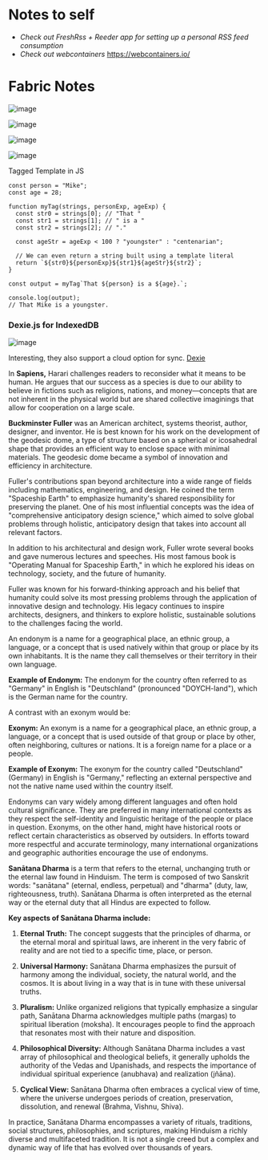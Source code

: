 
**Notes to self**
================
- _Check out FreshRss + Reeder app for setting up a personal RSS feed consumption_
- _Check out webcontainers_ https://webcontainers.io/


**Fabric Notes**
===============

![image](https://github.com/user-attachments/assets/209d6f96-2c9d-4d7c-8629-dbde45f2d745)

![image](https://github.com/user-attachments/assets/c3041678-0d62-47ac-bb61-94a8623a6db8)

![image](https://github.com/user-attachments/assets/e865a014-a3f1-4eda-9bca-ed21830a5817)

![image](https://github.com/user-attachments/assets/1b176d73-394b-4d3c-85ad-190fdf9c8d80)

Tagged Template in JS
```
const person = "Mike";
const age = 28;

function myTag(strings, personExp, ageExp) {
  const str0 = strings[0]; // "That "
  const str1 = strings[1]; // " is a "
  const str2 = strings[2]; // "."

  const ageStr = ageExp < 100 ? "youngster" : "centenarian";

  // We can even return a string built using a template literal
  return `${str0}${personExp}${str1}${ageStr}${str2}`;
}

const output = myTag`That ${person} is a ${age}.`;

console.log(output);
// That Mike is a youngster.

```

### Dexie.js for IndexedDB

![image](https://github.com/user-attachments/assets/dc18dc0a-cd3d-455b-a1fa-e90ec34947a2)

Interesting, they also support a cloud option for sync.
[Dexie](https://dexie.org/#live-queries)


In **Sapiens,** Harari challenges readers to reconsider what it means to be human. He argues that our success as a species is due to our ability to believe in fictions such as religions, nations, and money—concepts that are not inherent in the physical world but are shared collective imaginings that allow for cooperation on a large scale.

**Buckminster Fuller** was an American architect, systems theorist, author, designer, and inventor. He is best known for his work on the development of the geodesic dome, a type of structure based on a spherical or icosahedral shape that provides an efficient way to enclose space with minimal materials. The geodesic dome became a symbol of innovation and efficiency in architecture.

Fuller's contributions span beyond architecture into a wide range of fields including mathematics, engineering, and design. He coined the term "Spaceship Earth" to emphasize humanity's shared responsibility for preserving the planet. One of his most influential concepts was the idea of "comprehensive anticipatory design science," which aimed to solve global problems through holistic, anticipatory design that takes into account all relevant factors.

In addition to his architectural and design work, Fuller wrote several books and gave numerous lectures and speeches. His most famous book is "Operating Manual for Spaceship Earth," in which he explored his ideas on technology, society, and the future of humanity.

Fuller was known for his forward-thinking approach and his belief that humanity could solve its most pressing problems through the application of innovative design and technology. His legacy continues to inspire architects, designers, and thinkers to explore holistic, sustainable solutions to the challenges facing the world.


An endonym is a name for a geographical place, an ethnic group, a language, or a concept that is used natively within that group or place by its own inhabitants. It is the name they call themselves or their territory in their own language.

**Example of Endonym:**
The endonym for the country often referred to as "Germany" in English is "Deutschland" (pronounced "DOYCH-land"), which is the German name for the country.

A contrast with an exonym would be:

**Exonym:**
An exonym is a name for a geographical place, an ethnic group, a language, or a concept that is used outside of that group or place by other, often neighboring, cultures or nations. It is a foreign name for a place or a people.

**Example of Exonym:**
The exonym for the country called "Deutschland" (Germany) in English is "Germany," reflecting an external perspective and not the native name used within the country itself.

Endonyms can vary widely among different languages and often hold cultural significance. They are preferred in many international contexts as they respect the self-identity and linguistic heritage of the people or place in question. Exonyms, on the other hand, might have historical roots or reflect certain characteristics as observed by outsiders. In efforts toward more respectful and accurate terminology, many international organizations and geographic authorities encourage the use of endonyms.

**Sanātana Dharma** is a term that refers to the eternal, unchanging truth or the eternal law found in Hinduism. The term is composed of two Sanskrit words: "sanātana" (eternal, endless, perpetual) and "dharma" (duty, law, righteousness, truth). Sanātana Dharma is often interpreted as the eternal way or the eternal duty that all Hindus are expected to follow.

**Key aspects of Sanātana Dharma include:**

1. **Eternal Truth:** The concept suggests that the principles of dharma, or the eternal moral and spiritual laws, are inherent in the very fabric of reality and are not tied to a specific time, place, or person.

2. **Universal Harmony:** Sanātana Dharma emphasizes the pursuit of harmony among the individual, society, the natural world, and the cosmos. It is about living in a way that is in tune with these universal truths.

3. **Pluralism:** Unlike organized religions that typically emphasize a singular path, Sanātana Dharma acknowledges multiple paths (margas) to spiritual liberation (moksha). It encourages people to find the approach that resonates most with their nature and disposition.

4. **Philosophical Diversity:** Although Sanātana Dharma includes a vast array of philosophical and theological beliefs, it generally upholds the authority of the Vedas and Upanishads, and respects the importance of individual spiritual experience (anubhava) and realization (jñāna).

5. **Cyclical View:** Sanātana Dharma often embraces a cyclical view of time, where the universe undergoes periods of creation, preservation, dissolution, and renewal (Brahma, Vishnu, Shiva).

In practice, Sanātana Dharma encompasses a variety of rituals, traditions, social structures, philosophies, and scriptures, making Hinduism a richly diverse and multifaceted tradition. It is not a single creed but a complex and dynamic way of life that has evolved over thousands of years.













